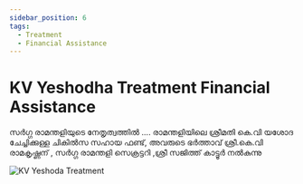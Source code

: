 ```yaml
---
sidebar_position: 6
tags:
  - Treatment
  - Financial Assistance
---
```

# KV Yeshodha Treatment Financial Assistance

സർഗ്ഗ രാമന്തളിയുടെ നേതൃത്വത്തിൽ ....
രാമന്തളിയിലെ ശ്രീമതി കെ.വി യശോദ ചേച്ചിക്കുള്ള ചികിൽസ സഹായ ഫണ്ട്, അവരുടെ ഭർത്താവ് ശ്രീ.കെ.വി രാമകൃഷ്ണന് , സർഗ്ഗ രാമന്തളി സെക്രട്ടറി ,ശ്രീ സജിത്ത് കാട്ടൂർ നൽകുന്നു

![KV Yeshoda Treatment](/img/2018/kv-yeshodha/1.jpg)